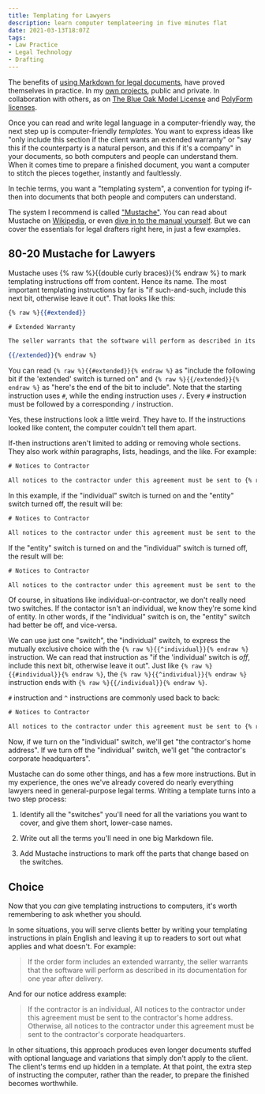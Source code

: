 ```yaml
---
title: Templating for Lawyers
description: learn computer templateering in five minutes flat
date: 2021-03-13T18:07Z
tags:
- Law Practice
- Legal Technology
- Drafting
---
```


The benefits of [using Markdown for legal documents](https://type.commonform.org/), have proved themselves in practice.  In my [own projects](https://projects.kemitchell.com/), public and private.  In collaboration with others, as on [The Blue Oak Model License](https://blueoakcouncil.org/license/1.0.0) and [PolyForm licenses](https://polyformproject.org/licenses).

Once you can read and write legal language in a computer-friendly way, the next step up is computer-friendly _templates_.  You want to express ideas like "only include this section if the client wants an extended warranty" or "say this if the counterparty is a natural person, and this if it's a company" in your documents, so both computers and people can understand them.  When it comes time to prepare a finished document, you want a computer to stitch the pieces together, instantly and faultlessly.

In techie terms, you want a "templating system", a convention for typing if-then into documents that both people and computers can understand.

The system I recommend is called ["Mustache"](https://mustache.github.io/).  You can read about Mustache on [Wikipedia](https://en.wikipedia.org/wiki/Mustache_(template_system)), or even [dive in to the manual yourself](https://mustache.github.io/mustache.5.html).  But we can cover the essentials for legal drafters right here, in just a few examples.

## 80-20 Mustache for Lawyers

Mustache uses {% raw %}{{double curly braces}}{% endraw %} to mark templating instructions off from content.  Hence its name.  The most important templating instructions by far is "if such-and-such, include this next bit, otherwise leave it out".  That looks like this:

```mustache
{% raw %}{{#extended}}

# Extended Warranty

The seller warrants that the software will perform as described in its documentation for one year after delivery.

{{/extended}}{% endraw %}
```

You can read `{% raw %}{{#extended}}{% endraw %}` as "include the following bit if the 'extended' switch is turned on" and `{% raw %}{{/extended}}{% endraw %}` as "here's the end of the bit to include".  Note that the starting instruction uses `#`, while the ending instruction uses `/`.  Every `#` instruction must be followed by a corresponding `/` instruction.

Yes, these instructions look a little weird.  They have to.  If the instructions looked like content, the computer couldn't tell them apart.

If-then instructions aren't limited to adding or removing whole sections.  They also work _within_ paragraphs, lists, headings, and the like.  For example:

```mustache
# Notices to Contractor

All notices to the contractor under this agreement must be sent to {% raw %}{{#individual}}{% endraw %}the contractor's home address{% raw %}{{/individual}}{% endraw %}{% raw %}{{#entity}}{% endraw %}the contractor's corporate headquarters{% raw %}{{/entity}}{% endraw %}.
```

In this example, if the "individual" switch is turned on and the "entity" switch turned off, the result will be:

```mustache
# Notices to Contractor

All notices to the contractor under this agreement must be sent to the contractor's home address.
```

If the "entity" switch is turned on and the "individual" switch is turned off, the result will be:

```mustache
# Notices to Contractor

All notices to the contractor under this agreement must be sent to the contractor's corporate headquarters.
```

Of course, in situations like individual-or-contractor, we don't really need two switches.  If the contactor isn't an individual, we know they're some kind of entity.  In other words, if the "individual" switch is on, the "entity" switch had better be off, and vice-versa.

We can use just one "switch", the "individual" switch, to express the mutually exclusive choice with the `{% raw %}{{^individual}}{% endraw %}` instruction.  We can read that instruction as "if the 'individual' switch is _off_, include this next bit, otherwise leave it out".  Just like `{% raw %}{{#individual}}{% endraw %}`, the `{% raw %}{{^individual}}{% endraw %}` instruction ends with `{% raw %}{{/individual}}{% endraw %}`.

`#` instruction and `^` instructions are commonly used back to back:

```mustache
# Notices to Contractor

All notices to the contractor under this agreement must be sent to {% raw %}{{#individual}}{% endraw %}the contractor's home address{% raw %}{{/individual}}{% endraw %}{% raw %}{{^individual}}{% endraw %}the contractor's corporate headquarters{% raw %}{{/individual}}{% endraw %}.
```

Now, if we turn on the "individual" switch, we'll get "the contractor's home address".  If we turn off the "individual" switch, we'll get "the contractor's corporate headquarters".

Mustache can do some other things, and has a few more instructions.  But in my experience, the ones we've already covered do nearly everything lawyers need in general-purpose legal terms.  Writing a template turns into a two step process:

1.  Identify all the "switches" you'll need for all the variations you want to cover, and give them short, lower-case names.

2.  Write out all the terms you'll need in one big Markdown file.

3.  Add Mustache instructions to mark off the parts that change based on the switches.

## Choice

Now that you _can_ give templating instructions to computers, it's worth remembering to ask whether you should.

In some situations, you will serve clients better by writing your templating instructions in plain English and leaving it up to readers to sort out what applies and what doesn't.  For example:

> If the order form includes an extended warranty, the seller warrants that the software will perform as described in its documentation for one year after delivery.

And for our notice address example:

> If the contractor is an individual, All notices to the contractor under this agreement must be sent to the contractor's home address.  Otherwise, all notices to the contractor under this agreement must be sent to the contractor's corporate headquarters.

In other situations, this approach produces even longer documents stuffed with optional language and variations that simply don't apply to the client.  The client's terms end up hidden in a template.  At that point, the extra step of instructing the computer, rather than the reader, to prepare the finished becomes worthwhile.
